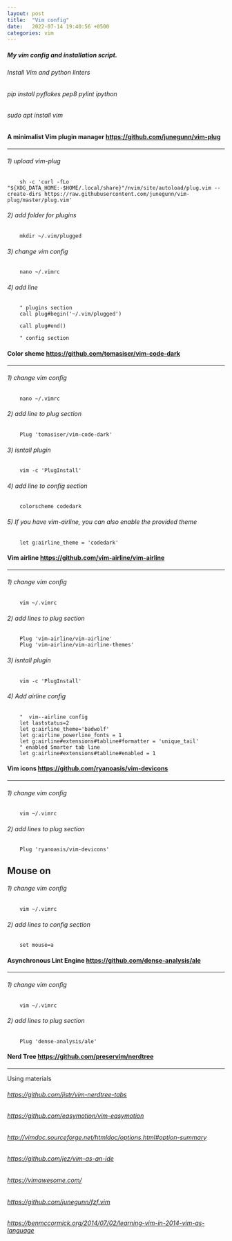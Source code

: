 ```yaml
---
layout: post
title:  "Vim config"
date:   2022-07-14 19:40:56 +0500
categories: vim
---
```


##### My vim config and installation script.

###### Install Vim and python linters

###### pip install pyflakes pep8 pylint ipython

###### sudo apt install vim

#### A minimalist Vim plugin manager https://github.com/junegunn/vim-plug
---
###### 1) upload vim-plug

        sh -c 'curl -fLo "${XDG_DATA_HOME:-$HOME/.local/share}"/nvim/site/autoload/plug.vim --create-dirs https://raw.githubusercontent.com/junegunn/vim-plug/master/plug.vim'


###### 2) add folder for plugins

        mkdir ~/.vim/plugged

###### 3) change vim config

        nano ~/.vimrc

###### 4) add line

        " plugins section
        call plug#begin('~/.vim/plugged')
        
        call plug#end()

        " config section

#### Color sheme https://github.com/tomasiser/vim-code-dark
---
###### 1) change vim config

        nano ~/.vimrc

###### 2) add line to plug section

        Plug 'tomasiser/vim-code-dark'

###### 3) isntall plugin

        vim -c 'PlugInstall'

###### 4) add line to config section

        colorscheme codedark

###### 5) If you have vim-airline, you can also enable the provided theme

        let g:airline_theme = 'codedark'

#### Vim airline https://github.com/vim-airline/vim-airline
---
###### 1) change vim config

        vim ~/.vimrc

###### 2) add lines to plug section

        Plug 'vim-airline/vim-airline'
        Plug 'vim-airline/vim-airline-themes'
 
###### 3) isntall plugin

        vim -c 'PlugInstall'
 
###### 4) Add airline config
 
        "  vim--airline config
        let laststatus=2
        let g:airline_theme='badwolf'
        let g:airline_powerline_fonts = 1
        let g:airline#extensions#tabline#formatter = 'unique_tail'
        " enabled Smarter tab line
        let g:airline#extensions#tabline#enabled = 1 

#### Vim icons https://github.com/ryanoasis/vim-devicons
---
###### 1) change vim config

        vim ~/.vimrc

###### 2) add lines to plug section

        Plug 'ryanoasis/vim-devicons'

Mouse on
---
###### 1) change vim config

        vim ~/.vimrc

###### 2) add lines to config section

        set mouse=a

#### Asynchronous Lint Engine https://github.com/dense-analysis/ale
---
###### 1) change vim config

        vim ~/.vimrc

###### 2) add lines to plug section

        Plug 'dense-analysis/ale'

#### Nerd Tree https://github.com/preservim/nerdtree
---

Using materials
###### https://github.com/jistr/vim-nerdtree-tabs
###### https://github.com/easymotion/vim-easymotion
###### http://vimdoc.sourceforge.net/htmldoc/options.html#option-summary
###### https://github.com/jez/vim-as-an-ide
###### https://vimawesome.com/
###### https://github.com/junegunn/fzf.vim
###### https://benmccormick.org/2014/07/02/learning-vim-in-2014-vim-as-language
